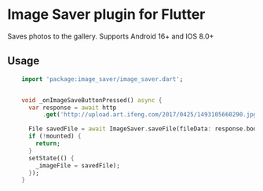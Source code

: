 # Image Saver plugin for Flutter
Saves photos to the gallery. Supports Android 16+ and IOS 8.0+


## Usage

``` dart
    import 'package:image_saver/image_saver.dart';


    void _onImageSaveButtonPressed() async {
      var response = await http
          .get('http://upload.art.ifeng.com/2017/0425/1493105660290.jpg');

      File savedFile = await ImageSaver.saveFile(fileData: response.bodyBytes);
      if (!mounted) {
        return;
      }
      setState(() {
        _imageFile = savedFile);
      });
    }

```